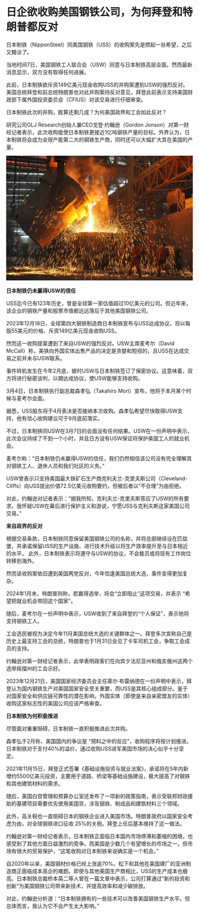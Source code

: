 # 日企欲收购美国钢铁公司，为何拜登和特朗普都反对

日本制铁（NipponSteel）同美国钢铁（USS）的收购案先是燃起一丝希望，之后又黯淡了。

当地时间7日，美国钢铁工人联合会（USW）同意与日本制铁高层会面。然而最新消息显示，双方没有取得任何进展。

此前，日本制铁欲斥资149亿美元现金收购USS的并购案遭到USW的强烈反对。美国总统拜登和前总统特朗普也对此并购案持反对意见，拜登此前表示支持美国财政部下属外国投资委员会（CFIUS）对该交易进行仔细审查。

日本制铁此次的并购，胜算还剩几成？为何美国政界和工会如此反对？

研究公司GLJ Research创始人兼CEO戈登·约翰逊（Gordon
Jonson）对第一财经记者表示，此次收购能使日本制铁更接近1亿吨钢铁产量的目标。外界认为，日本制铁将会成为全球产能第二大的钢铁生产商，同时还可以大幅扩大其在美国的产量。

![1d8c98a048d8e05a9048ce906c8a8185.jpg](https://raw.githubusercontent.com/qqhsx/qqnews_image/main/2024/03/10/日企欲收购美国钢铁公司，为何拜登和特朗普都反对/1d8c98a048d8e05a9048ce906c8a8185.jpg)

**日本制铁仍未赢得USW的信任**

USS迄今已有123年历史，曾是全球第一家估值超过10亿美元的公司。但近年来，该企业的钢铁产量和股票市值都远远落后于其他美国钢铁公司。

2023年12月18日，全球第四大钢铁制造商日本制铁宣布与USS达成协议，将以每股55美元的价格、斥资149亿美元现金收购USS。

然而这一收购提案遭到了来自USW的强烈反对。USW主席麦考尔（David
McCall）称，美铁向外国实体出售产品的决定是贪婪和短视的，且USS在达成交易之前并未与USW联系。

事件转机发生在今年2月底，彼时USW与日本制铁签订了保密协议。这意味着，双方将进行秘密谈判，以期达成协议，使USW能够支持收购。

3月4日，日本制铁执行副总裁森孝弘（Takahiro Mori）宣布，他将于本月某个时候与麦考尔会面。

据悉，USS股东将于4月表决是否接纳本次收购。森孝弘希望尽快取得USW支持，他有信心收购建议可于9月底前落实。

不过，日本制铁同USW在3月7日的会面没有任何结果。USW在一份声明中表示，此次会议持续了不到一个小时，并且日方没有USW保证将保护美国工人的就业机会。

麦考尔称：“日本制铁仍未赢得USW的信任，我们仍然相信该公司没有完全理解其对钢铁工人、退休人员和我们社区的义务。”

USW曾表示只支持美国最大铁矿石生产商克利夫兰-克里夫斯公司（Cleveland-
Cliffs）向USS提出价值72.5亿美元收购要约，但被后者以“不合理”为由拒绝。

对此，约翰逊对记者表示：“据我所知，克利夫兰-克里夫斯答应了USW的所有要求。我怀疑USW在幕后进行保护主义和游说，宁愿USS与克利夫斯这家美国公司交易。”

**来自政界的反对**

根据交易条款，日本制铁同意保留美国钢铁公司的名称，并将总部继续设在匹兹堡，并承诺保留USS的生产设施、进行技术升级以将生产效率提升至与日本相近的水平。
此外，日本制铁表示将遵守与USW的协议，不会裁员或将现有工作岗位转移到海外。

然而该收购案依旧遭到美国两党反对，今年恰逢美国总统大选，事件变得更加复杂。

2024年1月末，特朗普则称，若赢得选举，将会“立即阻止”这项交易，并表示 “希望把就业机会带回这个国家”。

随后，麦考尔在一份声明中表示，USW收到了来自拜登的“个人保证”，表示他将支持钢铁工人。

工会选民被视为决定今年11月美国总统大选的关键群体之一。拜登多次宣称自己是历史上最支持工会的总统，特朗普也于1月31日会见了卡车司机工会，争取工会成员的支持。

约翰逊对第一财经记者表示，此举表明政客们在向宾夕法尼亚州和俄亥俄州这两个选举摇摆州的工会示好。

2023年12月21日，美国国家经济委员会主任莱尔·布雷纳德在一份声明中表示，拜登认为国内钢铁生产对美国国家安全至关重要，而USS是其核心组成部分。鉴于对国家安全和供应链可靠性的潜在影响，外国实体（即使是来自亲密盟友的实体）收购这家标志性的美国公司应该严格审查。

**日本制铁为何积极推进**

尽管面对重重阻碍，日本制铁一直积极推进此次并购。

森孝弘于2月称，美国国内的争议是 “预料之中的反应”，收购程序将按计划推进。日本制铁对于支付40%的溢价，通过收购USS进军美国市场的决心似乎十分坚定。

2021年11月15日，拜登正式签署《基础设施投资与就业法案》，承诺将在5年内新增约5500亿美元投资，主要用于道路、桥梁等基础设施建设，极大提高了对钢铁和其他建筑材料的需求。

随后，美国白宫管理和预算办公室还发布了一项新的政策指南，表示受联邦财政援助的基建项目需要优先使用美国货，涉及钢铁、制成品和建筑材料三个领域。

此外，高关税也一直阻碍日本的钢铁企业进入美国市场。特朗普政府以国家安全考虑为由，对全球钢铁进口征收 25%的关税。拜登上任后基本维持了这一做法。

约翰逊对第一财经记者表示，日本制铁正面临日本国内市场停滞和萎缩的困境，也感受到了其他方面日益激烈的竞争。而美国是少数几个有望增长的市场之一，但市场有很大的贸易保护，“这笔收购对日本制铁来说确实是一个机会。”

自2020年以来，美国钢材价格已经上涨逾70%。松下和其他在美国建厂的亚洲制造商正面临成本高企的难题。即使与其他美国生产商相比，USS的生产成本也极高。日本制铁总裁桥本英二等人曾在一篇文章中表示，公司打算通过“新的投资和创新”为美国钢铁公司带来新技术，并提高效率和减少碳排放。

对此，约翰逊分析道：“日本制铁拥有的一些技术可以改善美国钢铁生产水平。但总体而言，我认为它不会产生太大影响。”

